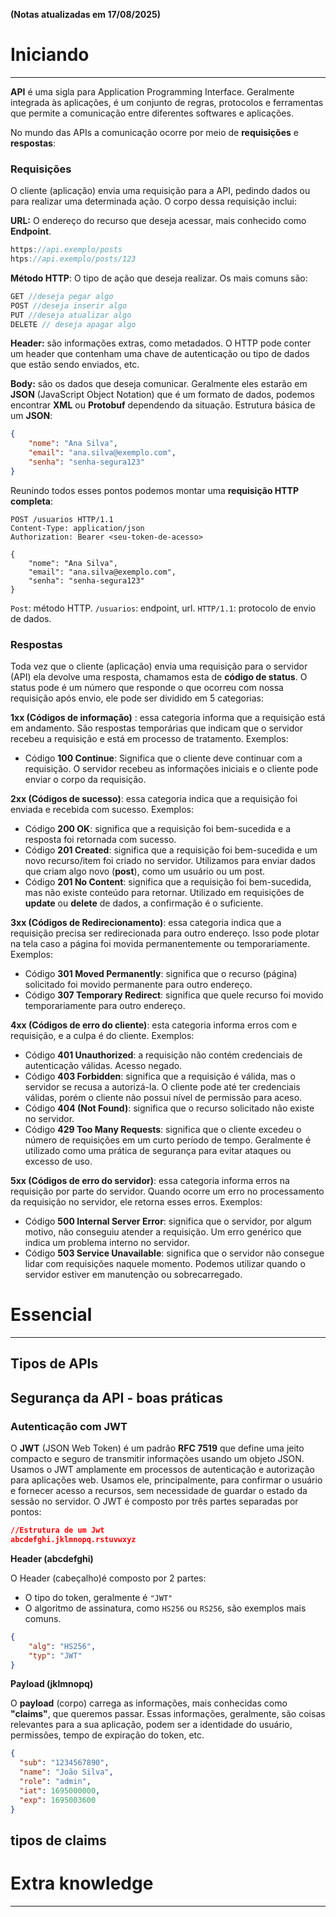 **(Notas atualizadas em 17/08/2025)**
# Iniciando
---
**API** é uma sigla para Application Programming Interface. Geralmente integrada às aplicações, é um conjunto de regras, protocolos e ferramentas que permite a comunicação entre diferentes softwares e aplicações.

No mundo das APIs a comunicação ocorre por meio de **requisições** e **respostas**:

### Requisições 

O cliente (aplicação) envia uma requisição para a API, pedindo dados ou para realizar uma determinada ação. O corpo dessa requisição inclui:

**URL:** O endereço do recurso que deseja acessar, mais conhecido como **Endpoint**.

```jsx
https://api.exemplo/posts
htps://api.exemplo/posts/123
```

**Método HTTP**: O tipo de ação que deseja realizar. Os mais comuns são:

```jsx
GET //deseja pegar algo
POST //deseja inserir algo
PUT //deseja atualizar algo
DELETE // deseja apagar algo
```

**Header:** são informações extras, como metadados. O HTTP pode conter um header que contenham uma chave de autenticação ou tipo de dados que estão sendo enviados, etc.

**Body:** são os dados que deseja comunicar. Geralmente eles estarão em **JSON** (JavaScript Object Notation) que é um formato de dados, podemos encontrar **XML** ou **Protobuf** dependendo da situação. Estrutura básica de um **JSON**:

```json
{ 
	"nome": "Ana Silva", 
	"email": "ana.silva@exemplo.com", 
	"senha": "senha-segura123" 
}
```

Reunindo todos esses pontos podemos montar uma **requisição HTTP completa**:

```http
POST /usuarios HTTP/1.1
Content-Type: application/json 
Authorization: Bearer <seu-token-de-acesso>

{ 
	"nome": "Ana Silva", 
	"email": "ana.silva@exemplo.com", 
	"senha": "senha-segura123" 
}
```

```Post```: método HTTP.
```/usuarios```: endpoint, url.
```HTTP/1.1```: protocolo de envio de dados.

### Respostas

Toda vez que o cliente (aplicação) envia uma requisição para o servidor (API) ela devolve uma resposta, chamamos esta de **código de status**. O status pode é um número que responde o que ocorreu com nossa requisição após envio, ele pode ser dividido em 5 categorias:

**1xx (Códigos de informação)** : essa categoria informa que a requisição está em andamento. São respostas temporárias que indicam que o servidor recebeu a requisição e está em processo de tratamento. Exemplos:
* Código **100 Continue**: Significa que o cliente deve continuar com a requisição. O servidor recebeu as informações iniciais e o cliente pode enviar o corpo da requisição.

**2xx (Códigos de sucesso)**: essa categoria indica que a requisição foi enviada e recebida com sucesso. Exemplos:
* Código **200 OK**: significa que a requisição foi bem-sucedida e a resposta foi retornada com sucesso.
* Código **201 Created**: significa que a requisição foi bem-sucedida e um novo recurso/item foi criado no servidor. Utilizamos para enviar dados que criam algo novo (**post**), como um usuário ou um post.
* Código **201 No Content**: significa que a requisição foi bem-sucedida, mas não existe conteúdo para retornar. Utilizado em requisições de **update** ou **delete** de dados, a confirmação é o suficiente. 

**3xx (Códigos de Redirecionamento)**: essa categoria indica que a requisição precisa ser redirecionada para outro endereço. Isso pode plotar na tela caso a página foi movida permanentemente ou temporariamente. Exemplos:
* Código **301 Moved Permanently**: significa que o recurso (página) solicitado foi movido permanente para outro endereço.
* Código **307 Temporary Redirect**: significa que quele recurso foi movido temporariamente para outro endereço.

**4xx (Códigos de erro do cliente)**: esta categoria informa erros com e requisição, e a culpa é do cliente. Exemplos:
* Código **401 Unauthorized**: a requisição não contém credenciais de autenticação válidas. Acesso negado.
* Código **403 Forbidden**: significa que a requisição é válida, mas o servidor se recusa a autorizá-la. O cliente pode até ter credenciais válidas, porém o cliente não possui nível de permissão para aceso.
* Código **404 (Not Found)**: significa que o recurso solicitado não existe no servidor.
* Código **429 Too Many Requests**: significa que o cliente excedeu o número de requisições em um curto período de tempo. Geralmente é utilizado como uma prática de segurança para evitar ataques ou excesso de uso.

**5xx (Códigos de erro do servidor)**: essa categoria informa erros na requisição por parte do servidor. Quando ocorre um erro no processamento da requisição no servidor, ele retorna esses erros. Exemplos:
* Código **500 Internal Server Error**: significa que  o servidor, por algum motivo, não conseguiu atender a requisição. Um erro genérico que indica um problema interno no servidor.
* Código **503 Service Unavailable**: significa que o servidor não consegue lidar com requisições naquele momento. Podemos utilizar quando o servidor estiver em manutenção ou sobrecarregado. 

# Essencial
---
## Tipos de APIs

## Segurança da API - boas práticas
### Autenticação com JWT

O **JWT** (JSON Web Token) é um padrão **RFC 7519** que define uma jeito compacto e seguro de transmitir informações usando um objeto JSON. Usamos o JWT amplamente em processos de autenticação e autorização para aplicações web. Usamos ele, principalmente, para confirmar o usuário e fornecer acesso a recursos, sem necessidade de guardar o estado da sessão no servidor. O JWT é composto por três partes separadas por pontos:

```json
//Estrutura de um Jwt
abcdefghi.jklmnopq.rstuvwxyz
```

**Header (abcdefghi)**

O Header (cabeçalho)é composto por 2 partes:
-  O tipo do token, geralmente é ```"JWT"```
-  O algoritmo de assinatura, como ```HS256``` ou ```RS256```, são exemplos mais comuns.
  
 ```JSON
 {
	 "alg": "HS256",
	 "typ": "JWT"
 }
 ```


**Payload (jklmnopq)**

O **payload** (corpo) carrega as informações, mais conhecidas como **"claims"**, que queremos passar. Essas informações, geralmente, são coisas relevantes para a sua aplicação, podem ser a identidade do usuário, permissões, tempo de expiração do token, etc.

```JSON
{
  "sub": "1234567890",
  "name": "João Silva",
  "role": "admin",
  "iat": 1695000000,
  "exp": 1695003600
}
```

**tipos de claims**
- 


# Extra knowledge
---


